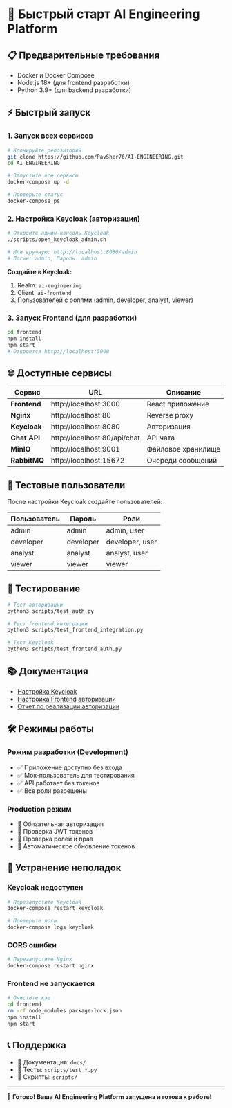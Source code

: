 # 🚀 Быстрый старт AI Engineering Platform

## 📋 Предварительные требования

- Docker и Docker Compose
- Node.js 18+ (для frontend разработки)
- Python 3.9+ (для backend разработки)

## ⚡ Быстрый запуск

### 1. Запуск всех сервисов
```bash
# Клонируйте репозиторий
git clone https://github.com/PavSher76/AI-ENGINEERING.git
cd AI-ENGINEERING

# Запустите все сервисы
docker-compose up -d

# Проверьте статус
docker-compose ps
```

### 2. Настройка Keycloak (авторизация)
```bash
# Откройте админ-консоль Keycloak
./scripts/open_keycloak_admin.sh

# Или вручную: http://localhost:8080/admin
# Логин: admin, Пароль: admin
```

**Создайте в Keycloak:**
1. Realm: `ai-engineering`
2. Client: `ai-frontend`
3. Пользователей с ролями (admin, developer, analyst, viewer)

### 3. Запуск Frontend (для разработки)
```bash
cd frontend
npm install
npm start
# Откроется http://localhost:3000
```

## 🌐 Доступные сервисы

| Сервис | URL | Описание |
|--------|-----|----------|
| **Frontend** | http://localhost:3000 | React приложение |
| **Nginx** | http://localhost:80 | Reverse proxy |
| **Keycloak** | http://localhost:8080 | Авторизация |
| **Chat API** | http://localhost:80/api/chat | API чата |
| **MinIO** | http://localhost:9001 | Файловое хранилище |
| **RabbitMQ** | http://localhost:15672 | Очереди сообщений |

## 🔐 Тестовые пользователи

После настройки Keycloak создайте пользователей:

| Пользователь | Пароль | Роли |
|-------------|--------|------|
| admin | admin | admin, user |
| developer | developer | developer, user |
| analyst | analyst | analyst, user |
| viewer | viewer | viewer |

## 🧪 Тестирование

```bash
# Тест авторизации
python3 scripts/test_auth.py

# Тест frontend интеграции
python3 scripts/test_frontend_integration.py

# Тест Keycloak
python3 scripts/test_frontend_auth.py
```

## 📚 Документация

- [Настройка Keycloak](docs/KEYCLOAK_AUTH_GUIDE.md)
- [Настройка Frontend авторизации](docs/FRONTEND_AUTH_SETUP.md)
- [Отчет по реализации авторизации](docs/AUTH_IMPLEMENTATION_REPORT.md)

## 🛠️ Режимы работы

### Режим разработки (Development)
- ✅ Приложение доступно без входа
- ✅ Мок-пользователь для тестирования
- ✅ API работает без токенов
- ✅ Все роли разрешены

### Production режим
- 🔐 Обязательная авторизация
- 🔐 Проверка JWT токенов
- 🔐 Проверка ролей и прав
- 🔐 Автоматическое обновление токенов

## 🚨 Устранение неполадок

### Keycloak недоступен
```bash
# Перезапустите Keycloak
docker-compose restart keycloak

# Проверьте логи
docker-compose logs keycloak
```

### CORS ошибки
```bash
# Перезапустите Nginx
docker-compose restart nginx
```

### Frontend не запускается
```bash
# Очистите кэш
cd frontend
rm -rf node_modules package-lock.json
npm install
npm start
```

## 📞 Поддержка

- 📖 Документация: `docs/`
- 🧪 Тесты: `scripts/test_*.py`
- 🔧 Скрипты: `scripts/`

---

**🎉 Готово! Ваша AI Engineering Platform запущена и готова к работе!**
